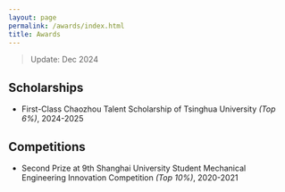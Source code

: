 ```yaml
---
layout: page
permalink: /awards/index.html
title: Awards
---
```


> Update: Dec 2024

## Scholarships

- First-Class Chaozhou Talent Scholarship of Tsinghua University *(Top 6%)*, 2024-2025

## Competitions

- Second Prize at 9th Shanghai University Student Mechanical Engineering Innovation Competition *(Top 10%)*, 2020-2021

<br>
